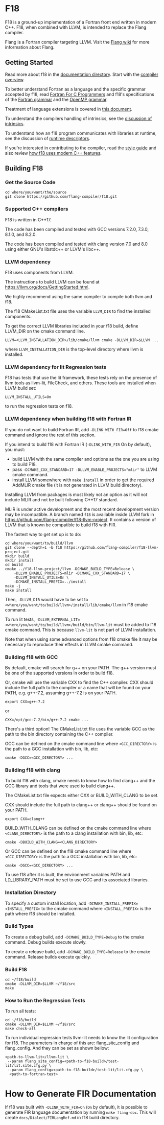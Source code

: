 <!--===- README.md 
  
   Part of the LLVM Project, under the Apache License v2.0 with LLVM Exceptions.
   See https://llvm.org/LICENSE.txt for license information.
   SPDX-License-Identifier: Apache-2.0 WITH LLVM-exception
  
-->

# F18

F18 is a ground-up implementation of a Fortran front end written in modern C++.
F18, when combined with LLVM, is intended to replace the Flang compiler.

Flang is a Fortran compiler targeting LLVM.
Visit the [Flang wiki](https://github.com/flang-compiler/flang/wiki)
for more information about Flang.

## Getting Started

Read more about f18 in the [documentation directory](documentation).
Start with the [compiler overview](documentation/Overview.md).

To better understand Fortran as a language
and the specific grammar accepted by f18,
read [Fortran For C Programmers](documentation/FortranForCProgrammers.md)
and
f18's specifications of the [Fortran grammar](documentation/f2018-grammar.txt)
and
the [OpenMP grammar](documentation/OpenMP-4.5-grammar.txt).

Treatment of language extensions is covered
in [this document](documentation/Extensions.md).

To understand the compilers handling of intrinsics,
see the [discussion of intrinsics](documentation/Intrinsics.md).

To understand how an f18 program communicates with libraries at runtime,
see the discussion of [runtime descriptors](documentation/RuntimeDescriptor.md).

If you're interested in contributing to the compiler,
read the [style guide](documentation/C++style.md)
and
also review [how f18 uses modern C++ features](documentation/C++17.md).

## Building F18

### Get the Source Code

```
cd where/you/want/the/source
git clone https://github.com/flang-compiler/f18.git
```

### Supported C++ compilers

F18 is written in C++17.

The code has been compiled and tested with
GCC versions 7.2.0, 7.3.0, 8.1.0, and 8.2.0.

The code has been compiled and tested with
clang version 7.0 and 8.0
using either GNU's libstdc++ or LLVM's libc++.

### LLVM dependency

F18 uses components from LLVM.

The instructions to build LLVM can be found at
https://llvm.org/docs/GettingStarted.html.

We highly recommend using the same compiler to compile both llvm and f18.

The f18 CMakeList.txt file uses
the variable `LLVM_DIR` to find the installed components.

To get the correct LLVM libraries included in your f18 build,
define LLVM_DIR on the cmake command line.
```
LLVM=<LLVM_INSTALLATION_DIR>/lib/cmake/llvm cmake -DLLVM_DIR=$LLVM ...
```
where `LLVM_INSTALLATION_DIR` is
the top-level directory
where llvm is installed.

### LLVM dependency for lit Regression tests

F18 has tests that use the lit framework, these tests rely on the
presence of llvm tools as llvm-lit, FileCheck, and others.
These tools are installed when LLVM build set:
```
LLVM_INSTALL_UTILS=On
```
to run the regression tests on f18.

### LLVM dependency when building f18 with Fortran IR

If you do not want to build Fortran IR, add `-DLINK_WITH_FIR=Off` to f18 cmake
command and ignore the rest of this section.

If you intend to build f18 with Fortran IR (`-DLINK_WITH_FIR` On by default),
you must:
- build LLVM with the same compiler and options as the one you are using
to build F18.
- pass `-DCMAKE_CXX_STANDARD=17 -DLLVM_ENABLE_PROJECTS="mlir"`
to LLVM cmake command.
- install LLVM somewhere with `make install` in order to get the required
AddMLIR cmake file (it is not generated in LLVM build directory).

Installing LLVM from packages is most likely not an option as it will not include
MLIR and not be built following C++17 standard.

MLIR is under active development and the most recent development version
may be incompatible. A branch named `f18` is available inside LLVM fork in
https://github.com/flang-compiler/f18-llvm-project. It contains a version of LLVM
that is known be compatible to build f18 with FIR.

The fastest way to get set up is to do:

```
cd where/you/want/to/build/llvm
git clone --depth=1 -b f18 https://github.com/flang-compiler/f18-llvm-project.git
mkdir build
mkdir install
cd build
cmake ../f18-llvm-project/llvm -DCMAKE_BUILD_TYPE=Release \
    -DLLVM_ENABLE_PROJECTS=mlir -DCMAKE_CXX_STANDARD=17 \
    -DLLVM_INSTALL_UTILS=On \
    -DCMAKE_INSTALL_PREFIX=../install
make -j
make install
```

Then, `-DLLVM_DIR` would have to be set to
 `<where/you/want/to/build/llvm>/install/lib/cmake/llvm` in f18 cmake command.

To run lit tests,
`-DLLVM_EXTERNAL_LIT=<where/you/want/to/build/llvm>/build/bin/llvm-lit` must be
added to f18 cmake command. This is because `llvm-lit` is not part of
LLVM installation.

Note that when using some advanced options from f18 cmake file it may be
necessary to reproduce their effects in LLVM cmake command.

### Building f18 with GCC

By default,
cmake will search for g++ on your PATH.
The g++ version must be one of the supported versions
in order to build f18.

Or,
cmake will use the variable CXX to find the C++ compiler.
CXX should include the full path to the compiler
or a name that will be found on your PATH,
e.g. g++-7.2, assuming g++-7.2 is on your PATH.
```
export CXX=g++-7.2
```
or
```
CXX=/opt/gcc-7.2/bin/g++-7.2 cmake ...
```
There's a third option!
The CMakeList.txt file uses the variable GCC
as the path to the bin directory containing the C++ compiler.

GCC can be defined on the cmake command line
where `<GCC_DIRECTORY>` is the path to a GCC installation with bin, lib, etc:
```
cmake -DGCC=<GCC_DIRECTORY> ...
```

### Building f18 with clang

To build f18 with clang,
cmake needs to know how to find clang++
and the GCC library and tools that were used to build clang++.

The CMakeList.txt file expects either CXX or BUILD_WITH_CLANG to be set.

CXX should include the full path to clang++
or clang++ should be found on your PATH.
```
export CXX=clang++
```
BUILD_WITH_CLANG can be defined on the cmake command line
where `<CLANG_DIRECTORY>`
is the path to a clang installation with bin, lib, etc:
```
cmake -DBUILD_WITH_CLANG=<CLANG_DIRECTORY>
```
Or GCC can be defined on the f18 cmake command line
where `<GCC_DIRECTORY>` is the path to a GCC installation with bin, lib, etc:
```
cmake -DGCC=<GCC_DIRECTORY> ...
```
To use f18 after it is built,
the environment variables PATH and LD_LIBRARY_PATH
must be set to use GCC and its associated libraries.

### Installation Directory

To specify a custom install location,
add
`-DCMAKE_INSTALL_PREFIX=<INSTALL_PREFIX>`
to the cmake command
where `<INSTALL_PREFIX>`
is the path where f18 should be installed.

### Build Types

To create a debug build,
add
`-DCMAKE_BUILD_TYPE=Debug`
to the cmake command.
Debug builds execute slowly.

To create a release build,
add
`-DCMAKE_BUILD_TYPE=Release`
to the cmake command.
Release builds execute quickly.

### Build F18
```
cd ~/f18/build
cmake -DLLVM_DIR=$LLVM ~/f18/src
make
```

### How to Run the Regression Tests

To run all tests:
```
cd ~/f18/build
cmake -DLLVM_DIR=$LLVM ~/f18/src
make check-all
```

To run individual regression tests llvm-lit needs to know the lit
configuration for f18. The parameters in charge of this are:
flang_site_config and flang_config. And they can be set as shown bellow:
```
<path-to-llvm-lit>/llvm-lit \
 --param flang_site_config=<path-to-f18-build>/test-lit/lit.site.cfg.py \
 --param flang_config=<path-to-f18-build>/test-lit/lit.cfg.py \
  <path-to-fortran-test>
```

# How to Generate FIR Documentation

If f18 was built with `-DLINK_WITH_FIR=On` (`On` by default), it is possible to
generate FIR language documentation by running `make flang-doc`. This will
create `docs/Dialect/FIRLangRef.md` in f18 build directory.

